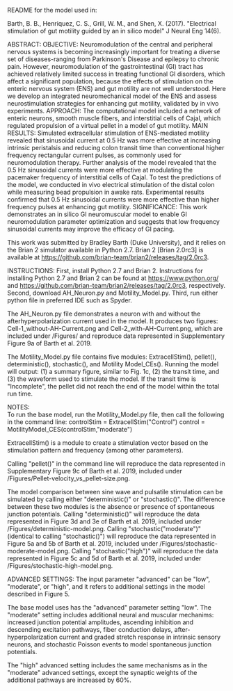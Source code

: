 README for the model used in:

Barth, B. B., Henriquez, C. S., Grill, W. M., and Shen, X. (2017). "Electrical stimulation of gut motility guided by an in silico model" J Neural Eng 14(6).

ABSTRACT:
OBJECTIVE: Neuromodulation of the central and peripheral nervous systems is becoming increasingly important for treating a diverse set of diseases-ranging from Parkinson's Disease and epilepsy to chronic pain. However, neuromodulation of the gastrointestinal (GI) tract has achieved relatively limited success in treating functional GI disorders, which affect a significant population, because the effects of stimulation on the enteric nervous system (ENS) and gut motility are not well understood. Here we develop an integrated neuromechanical model of the ENS and assess neurostimulation strategies for enhancing gut motility, validated by in vivo experiments. APPROACH: The computational model included a network of enteric neurons, smooth muscle fibers, and interstitial cells of Cajal, which regulated propulsion of a virtual pellet in a model of gut motility. MAIN RESULTS: Simulated extracellular stimulation of ENS-mediated motility revealed that sinusoidal current at 0.5 Hz was more effective at increasing intrinsic peristalsis and reducing colon transit time than conventional higher frequency rectangular current pulses, as commonly used for neuromodulation therapy. Further analysis of the model revealed that the 0.5 Hz sinusoidal currents were more effective at modulating the pacemaker frequency of interstitial cells of Cajal. To test the predictions of the model, we conducted in vivo electrical stimulation of the distal colon while measuring bead propulsion in awake rats. Experimental results confirmed that 0.5 Hz sinusoidal currents were more effective than higher frequency pulses at enhancing gut motility. SIGNIFICANCE: This work demonstrates an in silico GI neuromuscular model to enable GI neuromodulation parameter optimization and suggests that low frequency sinusoidal currents may improve the efficacy of GI pacing.

This work was submitted by Bradley Barth (Duke University), and it relies on the Brian 2 simulator available in Python 2.7.
Brian 2 [Brian 2.0rc3] is available at https://github.com/brian-team/brian2/releases/tag/2.0rc3. 


INSTRUCTIONS:
First, install Python 2.7 and Brian 2. Instructions for installing Python 2.7 and Brian 2 can be found at https://www.python.org/ and https://github.com/brian-team/brian2/releases/tag/2.0rc3, respectively. Second, download AH_Neuron.py and Motility_Model.py. Third, run either python file in preferred IDE such as Spyder.

The AH_Neuron.py file demonstrates a neuron with and without the afterhyperpolarization current used in the model. It produces two figures: Cell-1_without-AH-Current.png and Cell-2_with-AH-Current.png, which are included under /Figures/ and reproduce data represented in Supplementary Figure 9a of Barth et al. 2019.

The Motility_Model.py file contains five modules: ExtracellStim(), pellet(), deterministic(), stochastic(), and Motility Model_CEs(). Running the model will output: (1) a summary figure, similar to Fig. 1c, (2) the transit time, and (3) the waveform used to stimulate the model. If the transit time is "Incomplete", the pellet did not reach the end of the model within the total run time. 


NOTES:           
To run the base model, run the Motility_Model.py file, then call the following in the command line:
	controlStim = ExtracellStim("Control")
	control = MotilityModel_CES(controlStim,"moderate")

ExtracellStim() is a module to create a stimulation vector based on the stimulation pattern and frequency (among other parameters).

Calling "pellet()" in the command line will reproduce the data represented in Supplementary Figure 9c of Barth et al. 2019, included under /Figures/Pellet-velocity_vs_pellet-size.png.

The model comparison between sine wave and pulsatile stimulation can be simulated by calling either "deterministic()" or "stochastic()". The difference between these two modules is the absence or presence of spontaneous junction potentials. Calling "deterministic()" will reproduce the data represented in Figure 3d and 3e of Barth et al. 2019, included under /Figures/deterministic-model.png. Calling "stochastic("moderate")" (identical to calling "stochastic()") will reproduce the data represented in Figure 5a and 5b of Barth et al. 2019, included under /Figures/stochastic-moderate-model.png. Calling "stochastic("high")" will reproduce the data represented in Figure 5c and 5d of Barth et al. 2019, included under /Figures/stochastic-high-model.png.
 
 
 
ADVANCED SETTINGS: 
The input parameter "advanced" can be "low", "moderate", or "high", and it refers to additional settings in the model described in Figure 5.

The base model uses has the "advanced" parameter setting "low". The "moderate" setting includes additional neural and muscular mechanims: increased junction potential amplitudes, ascending inhibition and descending excitation pathways, fiber conduction delays, after-hyperpolarization current and graded stretch response in intrinsic sensory neurons, and stochastic Poisson events to model spontaneous junction potentials.

The "high" advanced setting includes the same mechanisms as in the "moderate" advanced settings, except the synaptic weights of the additional pathways are increased by 60%.
